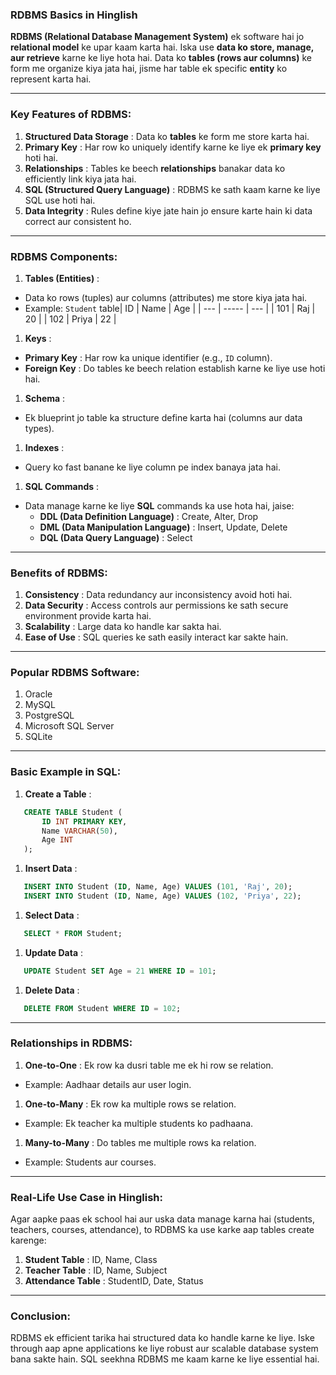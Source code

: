 ### **RDBMS Basics in Hinglish**

**RDBMS (Relational Database Management System)** ek software hai jo **relational model** ke upar kaam karta hai. Iska use **data ko store, manage, aur retrieve** karne ke liye hota hai. Data ko **tables (rows aur columns)** ke form me organize kiya jata hai, jisme har table ek specific **entity** ko represent karta hai.

---

### **Key Features of RDBMS:**

1. **Structured Data Storage** : Data ko **tables** ke form me store karta hai.
2. **Primary Key** : Har row ko uniquely identify karne ke liye ek **primary key** hoti hai.
3. **Relationships** : Tables ke beech **relationships** banakar data ko efficiently link kiya jata hai.
4. **SQL (Structured Query Language)** : RDBMS ke sath kaam karne ke liye SQL use hoti hai.
5. **Data Integrity** : Rules define kiye jate hain jo ensure karte hain ki data correct aur consistent ho.

---

### **RDBMS Components:**

1. **Tables (Entities)** :

* Data ko rows (tuples) aur columns (attributes) me store kiya jata hai.
* Example: `Student` table| ID  | Name  | Age |
  | --- | ----- | --- |
  | 101 | Raj   | 20  |
  | 102 | Priya | 22  |

1. **Keys** :

* **Primary Key** : Har row ka unique identifier (e.g., `ID` column).
* **Foreign Key** : Do tables ke beech relation establish karne ke liye use hoti hai.

1. **Schema** :

* Ek blueprint jo table ka structure define karta hai (columns aur data types).

1. **Indexes** :

* Query ko fast banane ke liye column pe index banaya jata hai.

1. **SQL Commands** :

* Data manage karne ke liye **SQL** commands ka use hota hai, jaise:
  * **DDL (Data Definition Language)** : Create, Alter, Drop
  * **DML (Data Manipulation Language)** : Insert, Update, Delete
  * **DQL (Data Query Language)** : Select

---

### **Benefits of RDBMS:**

1. **Consistency** : Data redundancy aur inconsistency avoid hoti hai.
2. **Data Security** : Access controls aur permissions ke sath secure environment provide karta hai.
3. **Scalability** : Large data ko handle kar sakta hai.
4. **Ease of Use** : SQL queries ke sath easily interact kar sakte hain.

---

### **Popular RDBMS Software:**

1. Oracle
2. MySQL
3. PostgreSQL
4. Microsoft SQL Server
5. SQLite

---

### **Basic Example in SQL:**

1. **Create a Table** :

```sql
   CREATE TABLE Student (
       ID INT PRIMARY KEY,
       Name VARCHAR(50),
       Age INT
   );
```

1. **Insert Data** :

```sql
   INSERT INTO Student (ID, Name, Age) VALUES (101, 'Raj', 20);
   INSERT INTO Student (ID, Name, Age) VALUES (102, 'Priya', 22);
```

1. **Select Data** :

```sql
   SELECT * FROM Student;
```

1. **Update Data** :

```sql
   UPDATE Student SET Age = 21 WHERE ID = 101;
```

1. **Delete Data** :

```sql
   DELETE FROM Student WHERE ID = 102;
```

---

### **Relationships in RDBMS:**

1. **One-to-One** : Ek row ka dusri table me ek hi row se relation.

* Example: Aadhaar details aur user login.

1. **One-to-Many** : Ek row ka multiple rows se relation.

* Example: Ek teacher ka multiple students ko padhaana.

1. **Many-to-Many** : Do tables me multiple rows ka relation.

* Example: Students aur courses.

---

### **Real-Life Use Case in Hinglish:**

Agar aapke paas ek school hai aur uska data manage karna hai (students, teachers, courses, attendance), to RDBMS ka use karke aap tables create karenge:

1. **Student Table** : ID, Name, Class
2. **Teacher Table** : ID, Name, Subject
3. **Attendance Table** : StudentID, Date, Status

---

### **Conclusion:**

RDBMS ek efficient tarika hai structured data ko handle karne ke liye. Iske through aap apne applications ke liye robust aur scalable database system bana sakte hain. SQL seekhna RDBMS me kaam karne ke liye essential hai.
